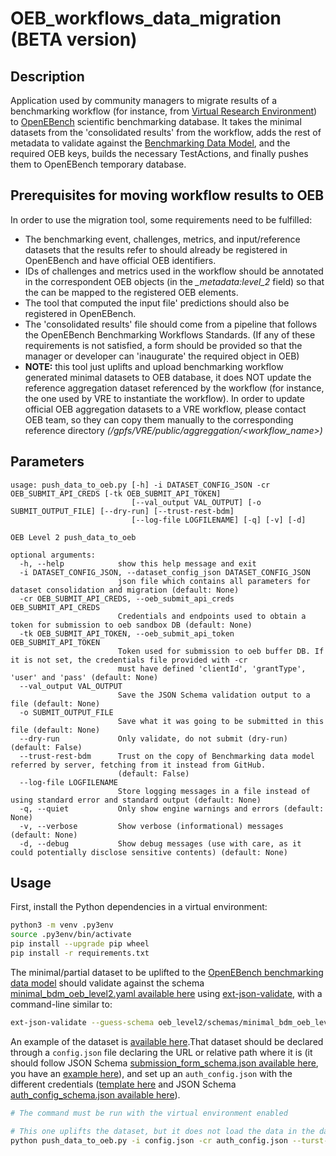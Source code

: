 # OEB_workflows_data_migration (BETA version)
## Description
Application used by community managers to migrate results of a benchmarking workflow (for instance, from [Virtual Research Environment](https://openebench.bsc.es/vre)) to [OpenEBench](https://openebench.bsc.es) scientific benchmarking database. It takes the minimal datasets from the 'consolidated results' from the workflow, adds the rest of metadata to validate against the [Benchmarking Data Model](https://github.com/inab/benchmarking-data-model), and the required OEB keys, builds the necessary TestActions, and finally pushes them to OpenEBench temporary database.

## Prerequisites for moving workflow results to OEB
In order to use the migration tool, some requirements need to be fulfilled:
* The benchmarking event, challenges, metrics, and input/reference datasets that the results refer to should already be registered in OpenEBench and have official OEB identifiers.
* IDs of challenges and metrics used in the workflow should be annotated in the correspondent OEB objects (in the *_metadata:level_2* field) so that the can be mapped to the registered OEB elements.
* The tool that computed the input file' predictions should also be registered in OpenEBench.
* The 'consolidated results' file should come from a pipeline that follows the OpenEBench Benchmarking Workflows Standards.
(If any of these requirements is not satisfied, a form should be provided so that the manager or developer can 'inaugurate' the required object in OEB)
* **NOTE:** this tool just uplifts and upload benchmarking workflow generated minimal datasets to OEB database, it does NOT update the reference aggregation dataset referenced by the workflow (for instance, the one used by VRE to instantiate the workflow). In order to update official OEB aggregation datasets to a VRE workflow, please contact OEB team, so they can copy them manually to the corresponding reference directory *(/gpfs/VRE/public/aggreggation/<workflow_name>)* 

## Parameters

```
usage: push_data_to_oeb.py [-h] -i DATASET_CONFIG_JSON -cr OEB_SUBMIT_API_CREDS [-tk OEB_SUBMIT_API_TOKEN]
                           [--val_output VAL_OUTPUT] [-o SUBMIT_OUTPUT_FILE] [--dry-run] [--trust-rest-bdm]
                           [--log-file LOGFILENAME] [-q] [-v] [-d]

OEB Level 2 push_data_to_oeb

optional arguments:
  -h, --help            show this help message and exit
  -i DATASET_CONFIG_JSON, --dataset_config_json DATASET_CONFIG_JSON
                        json file which contains all parameters for dataset consolidation and migration (default: None)
  -cr OEB_SUBMIT_API_CREDS, --oeb_submit_api_creds OEB_SUBMIT_API_CREDS
                        Credentials and endpoints used to obtain a token for submission to oeb sandbox DB (default: None)
  -tk OEB_SUBMIT_API_TOKEN, --oeb_submit_api_token OEB_SUBMIT_API_TOKEN
                        Token used for submission to oeb buffer DB. If it is not set, the credentials file provided with -cr
                        must have defined 'clientId', 'grantType', 'user' and 'pass' (default: None)
  --val_output VAL_OUTPUT
                        Save the JSON Schema validation output to a file (default: None)
  -o SUBMIT_OUTPUT_FILE
                        Save what it was going to be submitted in this file (default: None)
  --dry-run             Only validate, do not submit (dry-run) (default: False)
  --trust-rest-bdm      Trust on the copy of Benchmarking data model referred by server, fetching from it instead from GitHub.
                        (default: False)
  --log-file LOGFILENAME
                        Store logging messages in a file instead of using standard error and standard output (default: None)
  -q, --quiet           Only show engine warnings and errors (default: None)
  -v, --verbose         Show verbose (informational) messages (default: None)
  -d, --debug           Show debug messages (use with care, as it could potentially disclose sensitive contents) (default: None)
```

## Usage

First, install the Python dependencies in a virtual environment:

```bash
python3 -m venv .py3env
source .py3env/bin/activate
pip install --upgrade pip wheel
pip install -r requirements.txt
```

The minimal/partial dataset to be uplifted to the [OpenEBench benchmarking data model](https://github.com/inab/benchmarking_data_model) should validate against the schema [minimal_bdm_oeb_level2.yaml available here](oeb_level2/schemas/minimal_bdm_oeb_level2.yaml) using [ext-json-validate](https://pypi.org/project/extended-json-schema-validator/), with a command-line similar to:

```bash
ext-json-validate --guess-schema oeb_level2/schemas/minimal_bdm_oeb_level2.yaml minimal_dataset_examples/results_example.json
```

An example of the dataset is [available here](minimal_dataset_examples/results_example.json).That dataset should be declared through a `config.json` file declaring the URL or relative path where it is (it should follow JSON Schema [submission_form_schema.json available here](oeb_level2/schemas/submission_form_schema.json), you have an [example here](minimal_dataset_examples/config_example.json)), and set up an `auth_config.json` with the different credentials ([template here](oebdev_api_auth.json.template) and JSON Schema [auth_config_schema.json available here](oeb_level2/schemas/auth_config_schema.json)).

```bash
# The command must be run with the virtual environment enabled

# This one uplifts the dataset, but it does not load the data in the database
python push_data_to_oeb.py -i config.json -cr auth_config.json --turst-rest-bdm --dry-run -o uplifted.json
```
